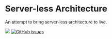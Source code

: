 
# Server-less Architecture

An attempt to bring server-less architecture to live.


![](https://travis-ci.org/ThilinaManamgoda/serverless-architecture.svg?branch=master)
[![GitHub issues](https://img.shields.io/github/issues/badges/ThilinaManamgoda/serverless-architectures.svg.svg)](https://github.com/ThilinaManamgoda/serverless-architecture/issues)
